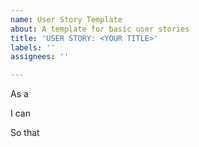 ```yaml
---
name: User Story Template
about: A template for basic user stories
title: 'USER STORY: <YOUR TITLE>'
labels: ''
assignees: ''

---
```


As a <ROLE>

I can <CAPABILITY>

So that <RECEIVED BENEFIT>
